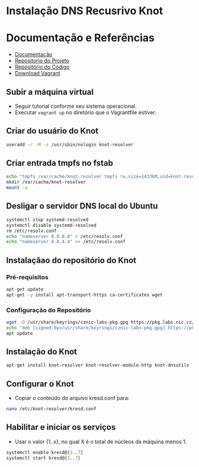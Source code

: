 # Instalação DNS Recusrivo Knot

# Documentação e Referências
- [Documentação](https://knot-resolver.readthedocs.io/en/stable/)
- [Repositorio do Projeto](https://pkg.labs.nic.cz/doc/?project=knot-resolver)
- [Repositório do Código](https://gitlab.nic.cz/knot/knot-resolver)
- [Download Vagrant](https://developer.hashicorp.com/vagrant/install)

## Subir a máquina virtual
- Seguir tutorial conforme seu sistema operacional.
- Executar ```vagrant up``` no diretório que o Vagrantfile estiver.

## Criar do usuário do Knot
```bash
useradd -r -M -s /usr/sbin/nologin knot-resolver
```
## Criar entrada tmpfs no fstab
```bash
echo "tmpfs /var/cache/knot-resolver tmpfs rw,size=14336M,uid=knot-resolver,gid=knot-resolver,nosuid,nodev,noexec,mode=0700 0 0" | tee -a /etc/fstab
mkdir /var/cache/knot-resolver
mount -a
```

## Desligar o servidor DNS local do Ubuntu
```bash
systemctl stop systemd-resolved
systemctl disable systemd-resolved
rm /etc/resolv.conf
echo "nameserver 8.8.8.8" > /etc/resolv.conf
echo "nameserver 8.8.4.4" >> /etc/resolv.conf
```

## Instalaçãao do repositório do Knot
### Pré-requisitos
```bash
apt-get update
apt-get -y install apt-transport-https ca-certificates wget
```

### Configuração do Repositório
```bash
wget -O /usr/share/keyrings/cznic-labs-pkg.gpg https://pkg.labs.nic.cz/gpg
echo "deb [signed-by=/usr/share/keyrings/cznic-labs-pkg.gpg] https://pkg.labs.nic.cz/knot-resolver jammy main" > /etc/apt/sources.list.d/cznic-labs-knot-resolver.list 
apt update
```

## Instalação do Knot
```bash
apt-get install knot-resolver knot-resolver-module-http knot-dnsutils
```

## Configurar o Knot
- Copiar o conteúdo do arquivo kresd.conf para:
```bash
nano /etc/knot-resolver/kresd.conf
```

## Habilitar e iniciar os serviços
- Usar o valor {1..x}, no qual X é o total de núcleos da máquina menos 1.
```bash
systemctl enable kresd@{1..7}
systemctl start kresd@{1..7}
```